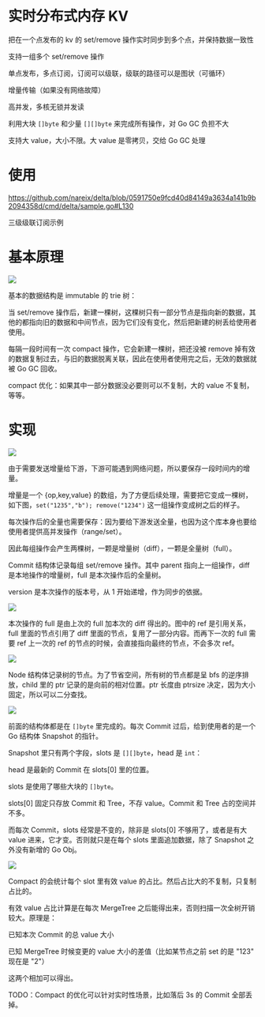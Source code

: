 # 实时分布式内存 KV

把在一个点发布的 kv 的 set/remove 操作实时同步到多个点，并保持数据一致性

支持一组多个 set/remove 操作

单点发布，多点订阅，订阅可以级联，级联的路径可以是图状（可循环）

增量传输（如果没有网络故障）

高并发，多核无锁并发读

利用大块 `[]byte` 和少量 `[][]byte` 来完成所有操作，对 Go GC 负担不大

支持大 value，大小不限。大 value 是零拷贝，交给 Go GC 处理

# 使用

https://github.com/nareix/delta/blob/0591750e9fcd40d84149a3634a141b9b2094358d/cmd/delta/sample.go#L130

三级级联订阅示例

# 基本原理

![](basic.png)

基本的数据结构是 immutable 的 trie 树：

当 set/remove 操作后，新建一棵树，这棵树只有一部分节点是指向新的数据，其他的都指向旧的数据和中间节点，因为它们没有变化，然后把新建的树丢给使用者使用。

每隔一段时间有一次 compact 操作，它会新建一棵树，把还没被 remove 掉有效的数据复制过去，与旧的数据脱离关联，因此在使用者使用完之后，无效的数据就被 Go GC 回收。

compact 优化：如果其中一部分数据没必要则可以不复制，大的 value 不复制，等等。

# 实现

![](commit-tree.png)

由于需要发送增量给下游，下游可能遇到网络问题，所以要保存一段时间内的增量。

增量是一个 {op,key,value} 的数组，为了方便后续处理，需要把它变成一棵树，如下图，`set("1235","b"); remove("1234")` 这一组操作变成树之后的样子。

每次操作后的全量也需要保存：因为要给下游发送全量，也因为这个库本身也要给使用者提供高并发操作（range/set）。 

因此每组操作会产生两棵树，一颗是增量树（diff），一颗是全量树（full）。

Commit 结构体记录每组 set/remove 操作。其中 parent 指向上一组操作，diff 是本地操作的增量树，full 是本次操作后的全量树。

version 是本次操作的版本号，从 1 开始递增，作为同步的依据。

![](merge-tree2.png)

本次操作的 full 是由上次的 full 加本次的 diff 得出的。图中的 ref 是引用关系，full 里面的节点引用了 diff 里面的节点，复用了一部分内容。而再下一次的 full 需要 ref 上一次的 ref 的节点的时候，会直接指向最终的节点，不会多次 ref。

![](node.png)

Node 结构体记录树的节点。为了节省空间，所有树的节点都是呈 bfs 的逆序排放，child 里的 ptr 记录的是向前的相对位置。ptr 长度由 ptrsize 决定，因为大小固定，所以可以二分查找。

![](slots.png)

前面的结构体都是在 `[]byte` 里完成的。每次 Commit 过后，给到使用者的是一个 Go 结构体 Snapshot 的指针。

Snapshot 里只有两个字段，slots 是 `[][]byte`，head 是 `int`：

head 是最新的 Commit 在 slots[0] 里的位置。

slots 是使用了哪些大块的 `[]byte`。

slots[0] 固定只存放 Commit 和 Tree，不存 value。Commit 和 Tree 占的空间并不多。

而每次 Commit，slots 经常是不变的，除非是 slots[0] 不够用了，或者是有大 value 进来，它才变。否则就只是在每个 slots 里面追加数据，除了 Snapshot 之外没有新增的 Go Obj。

![](compact.png)

Compact 的会统计每个 slot 里有效 value 的占比。然后占比大的不复制，只复制占比的。

有效 value 占比计算是在每次 MergeTree 之后能得出来，否则扫描一次全树开销较大。原理是：

已知本次 Commit 的总 value 大小

已知 MergeTree 时候变更的 value 大小的差值（比如某节点之前 set 的是 "123" 现在是 "2"）

这两个相加可以得出。

TODO：Compact 的优化可以针对实时性场景，比如落后 3s 的 Commit 全部丢掉。

